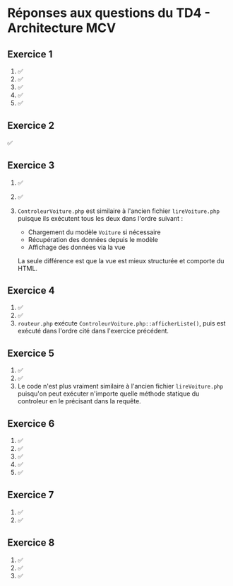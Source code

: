 # Réponses aux questions du TD4 - Architecture MCV

## Exercice 1
1. ✅
2. ✅
3. ✅
4. ✅
5. ✅

## Exercice 2
✅

## Exercice 3
1. ✅
2. ✅
3. `ControleurVoiture.php` est similaire à l'ancien fichier `lireVoiture.php` puisque ils exécutent tous les deux dans l'ordre suivant :
   - Chargement du modèle `Voiture` si nécessaire
   - Récupération des données depuis le modèle
   - Affichage des données via la vue

    La seule différence est que la vue est mieux structurée et comporte du HTML.

## Exercice 4
1. ✅
2. ✅
3. `routeur.php` exécute `ControleurVoiture.php::afficherListe()`, puis est exécuté dans l'ordre cité dans l'exercice précédent.

## Exercice 5
1. ✅
2. ✅
3. Le code n'est plus vraiment similaire à l'ancien fichier `lireVoiture.php` puisqu'on peut exécuter n'importe quelle méthode statique du controleur en le précisant dans la requête.

## Exercice 6
1. ✅
2. ✅
3. ✅
4. ✅
5. ✅

## Exercice 7
1. ✅
2. ✅

## Exercice 8
1. ✅
2. ✅
3. ✅
